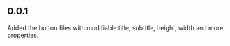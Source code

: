 ## 0.0.1

Added the button files with modifiable title, subtitle, height, width and more properties.
